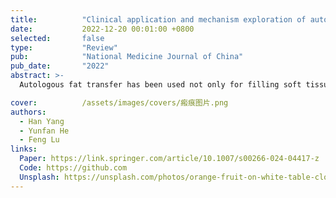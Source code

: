```yaml
---
title:          "Clinical application and mechanism exploration of autologous fat grafting in hypertrophic scar treatment"
date:           2022-12-20 00:01:00 +0800
selected:       false
type:           "Review"
pub:            "National Medicine Journal of China"
pub_date:       "2022"
abstract: >-
  Autologous fat transfer has been used not only for filling soft tissue defects, but has also shown great potential for inhibiting fibrosis and promoting scar tissue remodeling in recent years. In this paper, we focus on the treatment of hypertrophic scars (HTSs) and review the possible mechanisms and clinical applications of adipose tissue and its derivatives for the treatment of HTSs, aiming to further develop the application of adipose transplantation and adipose stem cells, and provide more new strategies for the comprehensive treatment of HTSs.

cover:          /assets/images/covers/瘢痕图片.png
authors:
  - Han Yang
  - Yunfan He
  - Feng Lu
links:
  Paper: https://link.springer.com/article/10.1007/s00266-024-04417-z
  Code: https://github.com
  Unsplash: https://unsplash.com/photos/orange-fruit-on-white-table-cloth-ISX_imp8t1o
---
```

